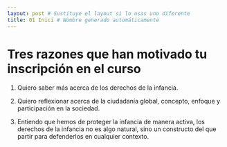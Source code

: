 ```yaml
---
layout: post # Sustituye el layout si lo usas uno diferente
title: 01 Inici # Nombre generado automáticamente
---
```


# Tres razones que han motivado tu inscripción en el curso

1. Quiero saber más acerca de los derechos de la infancia.

2. Quiero reflexionar acerca de la ciudadanía global, concepto, enfoque y participación en la sociedad.

3. Entiendo que hemos de proteger la infancia de manera activa, los derechos de la infancia no es algo natural, sino un constructo del que partir para defenderlos en cualquier contexto.
